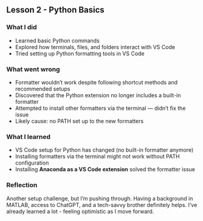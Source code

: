 ## Lesson 2 - Python Basics

### What I did
- Learned basic Python commands
- Explored how terminals, files, and folders interact with VS Code
- Tried setting up Python formatting tools in VS Code

### What went wrong
- Formatter wouldn’t work despite following shortcut methods and recommended setups
- Discovered that the Python extension no longer includes a built-in formatter
- Attempted to install other formatters via the terminal — didn’t fix the issue
- Likely cause: no PATH set up to the new formatters

### What I learned
- VS Code setup for Python has changed (no built-in formatter anymore)
- Installing formatters via the terminal might not work without PATH configuration
- Installing **Anaconda as a VS Code extension** solved the formatter issue

### Reflection
Another setup challenge, but I’m pushing through. Having a background in MATLAB, access to ChatGPT, and a tech-savvy brother definitely helps. I’ve already learned a lot - feeling optimistic as I move forward.
